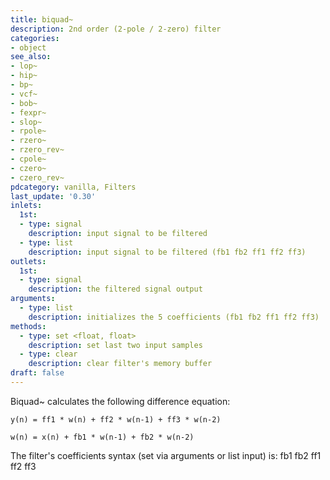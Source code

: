 ```yaml
---
title: biquad~
description: 2nd order (2-pole / 2-zero) filter
categories:
- object
see_also:
- lop~
- hip~
- bp~
- vcf~
- bob~
- fexpr~
- slop~
- rpole~
- rzero~
- rzero_rev~
- cpole~
- czero~
- czero_rev~
pdcategory: vanilla, Filters
last_update: '0.30'
inlets:
  1st:
  - type: signal
    description: input signal to be filtered
  - type: list
    description: input signal to be filtered (fb1 fb2 ff1 ff2 ff3)
outlets:
  1st:
  - type: signal
    description: the filtered signal output
arguments:
  - type: list
    description: initializes the 5 coefficients (fb1 fb2 ff1 ff2 ff3)
methods:
  - type: set <float, float>
    description: set last two input samples
  - type: clear
    description: clear filter's memory buffer
draft: false
---
```

Biquad~ calculates the following difference equation:

`y(n) = ff1 * w(n) + ff2 * w(n-1) + ff3 * w(n-2)`

`w(n) = x(n) + fb1 * w(n-1) + fb2 * w(n-2)`

The filter's coefficients syntax (set via arguments or list input) is: fb1 fb2 ff1 ff2 ff3
